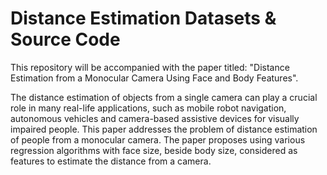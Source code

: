 # Distance Estimation Datasets & Source Code
This repository will be accompanied with the paper titled: "Distance Estimation from a Monocular Camera Using Face and Body Features".

The distance estimation of objects from a single camera can play a crucial role in many real-life applications, such as mobile robot navigation, autonomous vehicles and camera-based assistive devices for visually impaired people. This paper addresses the problem of distance estimation of people from a monocular camera. The paper proposes using various regression algorithms with face size, beside body size, considered as features to estimate the distance from a camera. 

